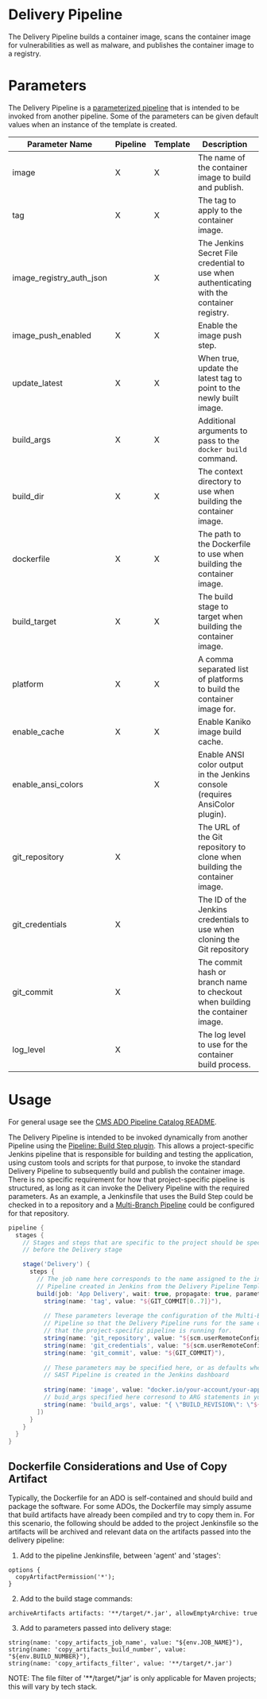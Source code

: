 # Delivery Pipeline

The Delivery Pipeline builds a container image, scans the container image for vulnerabilities as well as malware, and publishes the container image to a registry.

# Parameters

The Delivery Pipeline is a [parameterized pipeline](https://www.jenkins.io/doc/book/pipeline/syntax/#parameters) that is intended to be invoked from another pipeline. Some of the parameters can be given default values when an instance of the template is created.

| Parameter Name           | Pipeline | Template | Description                                                                                | Default Value    |
|--------------------------|----------|----------|--------------------------------------------------------------------------------------------|------------------|
| image                    | X        | X        | The name of the container image to build and publish.                                      | docker.io/my-app |
| tag                      | X        | X        | The tag to apply to the container image.                                                   | latest           |
| image_registry_auth_json |          | X        | The Jenkins Secret File credential to use when authenticating with the container registry. |                  |
| image_push_enabled       | X        | X        | Enable the image push step.                                                                | false            |
| update_latest            | X        | X        | When true, update the latest tag to point to the newly built image.                        | false            |
| build_args               | X        | X        | Additional arguments to pass to the `docker build` command.                                |                  |
| build_dir                | X        | X        | The context directory to use when building the container image.                            | .                |
| dockerfile               | X        | X        | The path to the Dockerfile to use when building the container image.                       | Dockerfile       |
| build_target             | X        | X        | The build stage to target when building the container image.                               |                  |
| platform                 | X        | X        | A comma separated list of platforms to build the container image for.                      | linux/amd64      |
| enable_cache             | X        | X        | Enable Kaniko image build cache.                                                           | false            |
| enable_ansi_colors       |          | X        | Enable ANSI color output in the Jenkins console (requires AnsiColor plugin).               | true             |
| git_repository           | X        |          | The URL of the Git repository to clone when building the container image.                  |                  |
| git_credentials          | X        |          | The ID of the Jenkins credentials to use when cloning the Git repository                   |                  |
| git_commit               | X        |          | The commit hash or branch name to checkout when building the container image.              |                  |
| log_level                | X        |          | The log level to use for the container build process.                                      | info             |

# Usage

For general usage see the [CMS ADO Pipeline Catalog README](../../README.md).

The Delivery Pipeline is intended to be invoked dynamically from another Pipeline using the [Pipeline: Build Step plugin](https://plugins.jenkins.io/pipeline-build-step/). This allows a project-specific Jenkins pipeline that is responsible for building and testing the application, using custom tools and scripts for that purpose, to invoke the standard Delivery Pipeline to subsequently build and publish the container image. There is no specific requirement for how that project-specific pipeline is structured, as long as it can invoke the Delivery Pipeline with the required parameters. As an example, a Jenkinsfile that uses the Build Step could be checked in to a repository and a [Multi-Branch Pipeline](https://www.jenkins.io/doc/book/pipeline/multibranch/) could be configured for that repository.

```groovy
pipeline {
  stages {
    // Stages and steps that are specific to the project should be specified
    // before the Delivery stage

    stage('Delivery') {
      steps {
        // The job name here corresponds to the name assigned to the instance of the Delivery
        // Pipeline created in Jenkins from the Delivery Pipeline Template.
        build(job: 'App Delivery', wait: true, propagate: true, parameters: [
          string(name: 'tag', value: "${GIT_COMMIT[0..7]}"),
          
          // These parameters leverage the configuration of the Multi-Branch
          // Pipeline so that the Delivery Pipeline runs for the same commit
          // that the project-specific pipeline is running for.
          string(name: 'git_repository', value: "${scm.userRemoteConfigs[0].url}"),
          string(name: 'git_credentials', value: "${scm.userRemoteConfigs[0].credentialsId}"),
          string(name: 'git_commit', value: "${GIT_COMMIT}"),
          
          // These parameters may be specified here, or as defaults when an instance of the
          // SAST Pipeline is created in the Jenkins dashboard
          
          string(name: 'image', value: "docker.io/your-account/your-app"),
          // buid_args specified here corresond to ARG statements in your Dockerfile
          string(name: 'build_args', value: "{ \"BUILD_REVISION\": \"${GIT_COMMIT}\" }"),
        ])
      }
    }
  }
}
```

## Dockerfile Considerations and Use of Copy Artifact

Typically, the Dockerfile for an ADO is self-contained and should build and package the software. For some ADOs, the Dockerfile may simply assume that build artifacts have already been compiled and try to copy them in. For this scenario, the following should be added to the project Jenkinsfile so the artifacts will be archived and relevant data on the artifacts passed into the delivery pipeline:

1. Add to the pipeline Jenkinsfile, between 'agent' and 'stages':
```
options {
  copyArtifactPermission('*');
}
```

2. Add to the build stage commands:
```
archiveArtifacts artifacts: '**/target/*.jar', allowEmptyArchive: true
```

3. Add to parameters passed into delivery stage:
```
string(name: 'copy_artifacts_job_name', value: "${env.JOB_NAME}"),
string(name: 'copy_artifacts_build_number', value: "${env.BUILD_NUMBER}"),
string(name: 'copy_artifacts_filter', value: '**/target/*.jar')
```
NOTE: The file filter of '**/target/*.jar' is only applicable for Maven projects; this will vary by tech stack.
